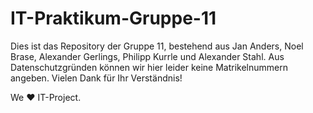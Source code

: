 # IT-Praktikum-Gruppe-11

Dies ist das Repository der Gruppe 11, bestehend aus Jan Anders, Noel Brase, Alexander Gerlings, Philipp Kurrle und Alexander Stahl. Aus Datenschutzgründen können wir hier leider keine Matrikelnummern angeben. Vielen Dank für Ihr Verständnis!

We ♥️ IT-Project.
